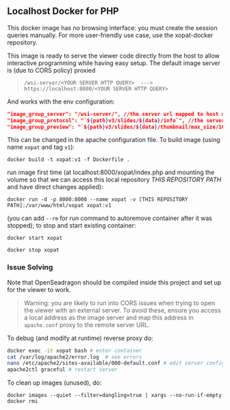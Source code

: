 ## Localhost Docker for PHP
This docker image has no browsing interface: you must create
the session queries manually. For more user-friendly use case, use
the xopat-docker repository.

This image is ready to serve the viewer code directly from
the host to allow interactive programming while having easy setup.
The default image server is (due to CORS policy) proxied
> ``/wsi-server/<YOUR SERVER HTTP QUERY>  --->  https://localhost:8080/<YOUR SERVER HTTP QUERY>``

And works with the env configuration:
````json
"image_group_server": "/wsi-server/", //the server url mapped to host machine localhost at port 8080
"image_group_protocol": "`${path}v3/slides/${data}/info`", //the server query
"image_group_preview": "`${path}v3/slides/${data}/thumbnail/max_size/1024/1024`", //the thumbnail query
````
This can be changed in the apache configuration file. To build image (using name `xopat` and tag `v1`):

 ``docker build -t xopat:v1 -f Dockerfile .``

run image first time (at localhost:8000/xopat/index.php and mounting the volume so that we 
can access this local repository _THIS REPOSITORY PATH_ and have direct changes applied):

 ``docker run -d -p 8000:8000 --name xopat -v [THIS REPOSITORY PATH]:/var/www/html/xopat xopat:v1``

(you can add  ``--rm`` for run command to autoremove container after
it was stopped); to
stop and start existing container:
 
``docker start xopat``

 ``docker stop xopat``

### Issue Solving

Note that OpenSeadragon should be compiled inside this project and set
up for the viewer to work. 

> Warning: you are likely to run into CORS issues when trying to open
> the viewer with an external server. To avoid these, ensure you
> access a local address as the image server and map this address in ``apache.conf``
> proxy to the remote server URL.

To debug (and modify at runtime) reverse proxy do:

````bash
docker exec -it xopat bash # enter container
cat /var/log/apache2/error.log  # see errors
nano /etc/apache2/sites-available/000-default.conf # edit server config
apache2ctl graceful # restart server
````

To clean up images (unused), do:
`````shell
docker images --quiet --filter=dangling=true | xargs --no-run-if-empty docker rmi
`````


